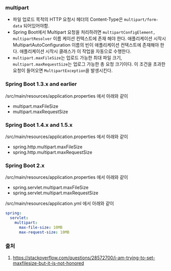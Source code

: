 ### multipart
* 파일 업로드 목적의 HTTP 요청시 헤더의 Content-Type은 `multipart/form-data` 되어있어야함.
* Spring Boot에서 Multipart 요청을 처리하려면 `multipartConfigElement, multipartResolver` 이름 케이션 컨텍스트에 존재 해야 한다. 애플리케이션 시작시 MultipartAutoConfiguration 이름의 빈이 애플리케이션 컨텍스트에 존재해야 한다. 애플리케이션 시작시 클래스가 이 작업을 자동으로 수행한다.
* `multipart.maxFileSize`는 업로드 가능한 최대 파일 크기, `multipart.maxRequestSize`는 업로그 가능한 총 요청 크기이다. 이 조건을 초과한 요청이 들어오면 `MultipartException`을 발생시킨다.


### Spring Boot 1.3.x and earlier
/src/main/resources/application.properties 에서 아래와 같이
* multipart.maxFileSize
* multipart.maxRequestSize

### Spring Boot 1.4.x and 1.5.x
/src/main/resources/application.properties 에서 아래와 같이
* spring.http.multipart.maxFileSize
* spring.http.multipart.maxRequestSize

### Spring Boot 2.x
/src/main/resources/application.properties 에서 아래와 같이
* spring.servlet.multipart.maxFileSize
* spring.servlet.multipart.maxRequestSize

/src/main/resources/application.yml 에서 아래와 같이
~~~yml
spring:
  servlet:
    multipart:
      max-file-size: 10MB
      max-request-size: 10MB
~~~

### 출처
1. https://stackoverflow.com/questions/28572700/i-am-trying-to-set-maxfilesize-but-it-is-not-honored